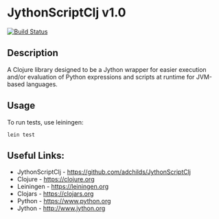 # JythonScriptClj v1.0

[![Build Status](https://travis-ci.org/adchilds/JythonScriptClj.svg?branch=develop)](https://travis-ci.org/adchilds/JythonScriptClj)

## Description
A Clojure library designed to be a Jython wrapper for easier execution and/or evaluation of Python 
expressions and scripts at runtime for JVM-based languages.

## Usage

To run tests, use leiningen:

    lein test

## Useful Links:
* JythonScriptClj - https://github.com/adchilds/JythonScriptClj
* Clojure - https://clojure.org
* Leiningen - https://leiningen.org
* Clojars - https://clojars.org
* Python - https://www.python.org
* Jython - http://www.jython.org
